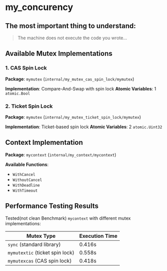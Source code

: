 # my_concurency

## The most important thing to understand:
> The machine does not execute the code you wrote...
## Available Mutex Implementations

### 1. CAS Spin Lock
**Package**: `mymutex` (`internal/my_mutex_cas_spin_lock/mymutex`)

**Implementation**: Compare-And-Swap with spin lock
**Atomic Variables**: 1 `atomic.Bool`

### 2. Ticket Spin Lock  
**Package**: `mymutex` (`internal/my_mutex_ticket_spin_lock/mymutex`)

**Implementation**: Ticket-based spin lock
**Atomic Variables**: 2 `atomic.Uint32`

## Context Implementation

**Package**: `mycontext` (`internal/my_context/mycontext`)

**Available Functions**:
- `WithCancel`
- `WithoutCancel` 
- `WithDeadline`
- `WithTimeout`

## Performance Testing Results

Tested(not clean Benchmark) `mycontext` with different mutex implementations:

| Mutex Type | Execution Time |
|------------|----------------|
| `sync` (standard library) | 0.416s |
| `mymutextic` (ticket spin lock) | 0.558s |
| `mymutexcas` (CAS spin lock) | 0.418s |

